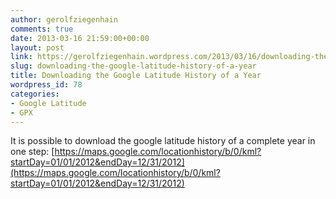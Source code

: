 ```yaml
---
author: gerolfziegenhain
comments: true
date: 2013-03-16 21:59:00+00:00
layout: post
link: https://gerolfziegenhain.wordpress.com/2013/03/16/downloading-the-google-latitude-history-of-a-year/
slug: downloading-the-google-latitude-history-of-a-year
title: Downloading the Google Latitude History of a Year
wordpress_id: 78
categories:
- Google Latitude
- GPX
---
```


It is possible to download the google latitude history of a complete year in one step:
[https://maps.google.com/locationhistory/b/0/kml?startDay=01/01/2012&endDay=12/31/2012](https://maps.google.com/locationhistory/b/0/kml?startDay=01/01/2012&endDay=12/31/2012)
